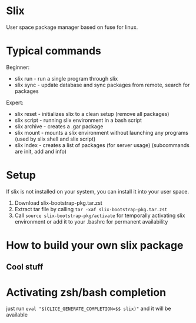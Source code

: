 <!-- SPDX-FileCopyrightText: 2023 S. G. Gottlieb <info.simon@gottliebtfreitag.de> -->
<!-- SPDX-License-Identifier: CC0-1.0 -->
# Slix

User space package manager based on fuse for linux.

# Typical commands
Beginner:
- slix run - run a single program through slix
- slix sync - update database and sync packages from remote, search for packages

Expert:
- slix reset - initializes slix to a clean setup (remove all packages)
- slix script - running slix environment in a bash script
- slix archive - creates a .gar package
- slix mount - mounts a slix environment without launching any programs (used by slix shell and slix script)
- slix index - creates a list of packages (for server usage) (subcommands are init, add and info)

# Setup
If slix is not installed on your system, you can install it into your user space.
1. Download slix-bootstrap-pkg.tar.zst
2. Extract tar file by calling `tar -xaf slix-bootstrap-pkg.tar.zst`
3. Call `source slix-bootstrap-pkg/activate` for temporally activating slix environment
   or add it to your .bashrc for permanent availability


# How to build your own slix package

## Cool stuff
# Activating zsh/bash completion
just run `eval "$(CLICE_GENERATE_COMPLETION=$$ slix)"` and it will be available
